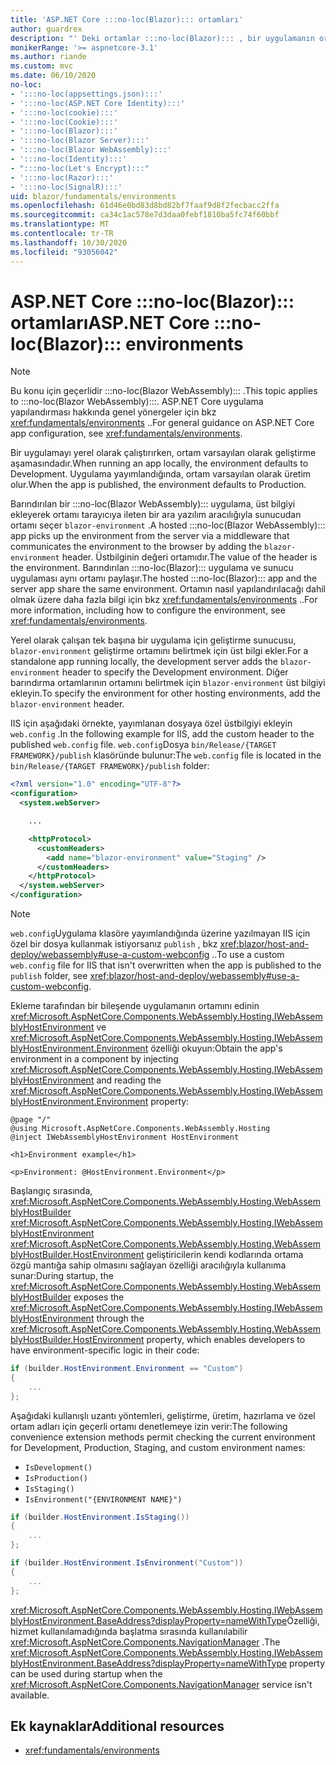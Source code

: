 ```yaml
---
title: 'ASP.NET Core :::no-loc(Blazor)::: ortamları'
author: guardrex
description: "' Deki ortamlar :::no-loc(Blazor)::: , bir uygulamanın ortamını ayarlama dahil hakkında bilgi edinin :::no-loc(Blazor WebAssembly)::: ."
monikerRange: '>= aspnetcore-3.1'
ms.author: riande
ms.custom: mvc
ms.date: 06/10/2020
no-loc:
- ':::no-loc(appsettings.json):::'
- ':::no-loc(ASP.NET Core Identity):::'
- ':::no-loc(cookie):::'
- ':::no-loc(Cookie):::'
- ':::no-loc(Blazor):::'
- ':::no-loc(Blazor Server):::'
- ':::no-loc(Blazor WebAssembly):::'
- ':::no-loc(Identity):::'
- ":::no-loc(Let's Encrypt):::"
- ':::no-loc(Razor):::'
- ':::no-loc(SignalR):::'
uid: blazor/fundamentals/environments
ms.openlocfilehash: 61d46e0bd83d8bd82bf7faaf9d8f2fecbacc2ffa
ms.sourcegitcommit: ca34c1ac578e7d3daa0febf1810ba5fc74f60bbf
ms.translationtype: MT
ms.contentlocale: tr-TR
ms.lasthandoff: 10/30/2020
ms.locfileid: "93056042"
---
```

# <a name="aspnet-core-no-locblazor-environments"></a><span data-ttu-id="35ab9-103">ASP.NET Core :::no-loc(Blazor)::: ortamları</span><span class="sxs-lookup"><span data-stu-id="35ab9-103">ASP.NET Core :::no-loc(Blazor)::: environments</span></span>

> [!NOTE]
> <span data-ttu-id="35ab9-104">Bu konu için geçerlidir :::no-loc(Blazor WebAssembly)::: .</span><span class="sxs-lookup"><span data-stu-id="35ab9-104">This topic applies to :::no-loc(Blazor WebAssembly):::.</span></span> <span data-ttu-id="35ab9-105">ASP.NET Core uygulama yapılandırması hakkında genel yönergeler için bkz <xref:fundamentals/environments> ..</span><span class="sxs-lookup"><span data-stu-id="35ab9-105">For general guidance on ASP.NET Core app configuration, see <xref:fundamentals/environments>.</span></span>

<span data-ttu-id="35ab9-106">Bir uygulamayı yerel olarak çalıştırırken, ortam varsayılan olarak geliştirme aşamasındadır.</span><span class="sxs-lookup"><span data-stu-id="35ab9-106">When running an app locally, the environment defaults to Development.</span></span> <span data-ttu-id="35ab9-107">Uygulama yayımlandığında, ortam varsayılan olarak üretim olur.</span><span class="sxs-lookup"><span data-stu-id="35ab9-107">When the app is published, the environment defaults to Production.</span></span>

<span data-ttu-id="35ab9-108">Barındırılan bir :::no-loc(Blazor WebAssembly)::: uygulama, üst bilgiyi ekleyerek ortamı tarayıcıya ileten bir ara yazılım aracılığıyla sunucudan ortamı seçer `blazor-environment` .</span><span class="sxs-lookup"><span data-stu-id="35ab9-108">A hosted :::no-loc(Blazor WebAssembly)::: app picks up the environment from the server via a middleware that communicates the environment to the browser by adding the `blazor-environment` header.</span></span> <span data-ttu-id="35ab9-109">Üstbilginin değeri ortamıdır.</span><span class="sxs-lookup"><span data-stu-id="35ab9-109">The value of the header is the environment.</span></span> <span data-ttu-id="35ab9-110">Barındırılan :::no-loc(Blazor)::: uygulama ve sunucu uygulaması aynı ortamı paylaşır.</span><span class="sxs-lookup"><span data-stu-id="35ab9-110">The hosted :::no-loc(Blazor)::: app and the server app share the same environment.</span></span> <span data-ttu-id="35ab9-111">Ortamın nasıl yapılandırılacağı dahil olmak üzere daha fazla bilgi için bkz <xref:fundamentals/environments> ..</span><span class="sxs-lookup"><span data-stu-id="35ab9-111">For more information, including how to configure the environment, see <xref:fundamentals/environments>.</span></span>

<span data-ttu-id="35ab9-112">Yerel olarak çalışan tek başına bir uygulama için geliştirme sunucusu, `blazor-environment` geliştirme ortamını belirtmek için üst bilgi ekler.</span><span class="sxs-lookup"><span data-stu-id="35ab9-112">For a standalone app running locally, the development server adds the `blazor-environment` header to specify the Development environment.</span></span> <span data-ttu-id="35ab9-113">Diğer barındırma ortamlarının ortamını belirtmek için `blazor-environment` üst bilgiyi ekleyin.</span><span class="sxs-lookup"><span data-stu-id="35ab9-113">To specify the environment for other hosting environments, add the `blazor-environment` header.</span></span>

<span data-ttu-id="35ab9-114">IIS için aşağıdaki örnekte, yayımlanan dosyaya özel üstbilgiyi ekleyin `web.config` .</span><span class="sxs-lookup"><span data-stu-id="35ab9-114">In the following example for IIS, add the custom header to the published `web.config` file.</span></span> <span data-ttu-id="35ab9-115">`web.config`Dosya `bin/Release/{TARGET FRAMEWORK}/publish` klasöründe bulunur:</span><span class="sxs-lookup"><span data-stu-id="35ab9-115">The `web.config` file is located in the `bin/Release/{TARGET FRAMEWORK}/publish` folder:</span></span>

```xml
<?xml version="1.0" encoding="UTF-8"?>
<configuration>
  <system.webServer>

    ...

    <httpProtocol>
      <customHeaders>
        <add name="blazor-environment" value="Staging" />
      </customHeaders>
    </httpProtocol>
  </system.webServer>
</configuration>
```

> [!NOTE]
> <span data-ttu-id="35ab9-116">`web.config`Uygulama klasöre yayımlandığında üzerine yazılmayan IIS için özel bir dosya kullanmak istiyorsanız `publish` , bkz <xref:blazor/host-and-deploy/webassembly#use-a-custom-webconfig> ..</span><span class="sxs-lookup"><span data-stu-id="35ab9-116">To use a custom `web.config` file for IIS that isn't overwritten when the app is published to the `publish` folder, see <xref:blazor/host-and-deploy/webassembly#use-a-custom-webconfig>.</span></span>

<span data-ttu-id="35ab9-117">Ekleme tarafından bir bileşende uygulamanın ortamını edinin <xref:Microsoft.AspNetCore.Components.WebAssembly.Hosting.IWebAssemblyHostEnvironment> ve <xref:Microsoft.AspNetCore.Components.WebAssembly.Hosting.IWebAssemblyHostEnvironment.Environment> özelliği okuyun:</span><span class="sxs-lookup"><span data-stu-id="35ab9-117">Obtain the app's environment in a component by injecting <xref:Microsoft.AspNetCore.Components.WebAssembly.Hosting.IWebAssemblyHostEnvironment> and reading the <xref:Microsoft.AspNetCore.Components.WebAssembly.Hosting.IWebAssemblyHostEnvironment.Environment> property:</span></span>

```razor
@page "/"
@using Microsoft.AspNetCore.Components.WebAssembly.Hosting
@inject IWebAssemblyHostEnvironment HostEnvironment

<h1>Environment example</h1>

<p>Environment: @HostEnvironment.Environment</p>
```

<span data-ttu-id="35ab9-118">Başlangıç sırasında, <xref:Microsoft.AspNetCore.Components.WebAssembly.Hosting.WebAssemblyHostBuilder> <xref:Microsoft.AspNetCore.Components.WebAssembly.Hosting.IWebAssemblyHostEnvironment> <xref:Microsoft.AspNetCore.Components.WebAssembly.Hosting.WebAssemblyHostBuilder.HostEnvironment> geliştiricilerin kendi kodlarında ortama özgü mantığa sahip olmasını sağlayan özelliği aracılığıyla kullanıma sunar:</span><span class="sxs-lookup"><span data-stu-id="35ab9-118">During startup, the <xref:Microsoft.AspNetCore.Components.WebAssembly.Hosting.WebAssemblyHostBuilder> exposes the <xref:Microsoft.AspNetCore.Components.WebAssembly.Hosting.IWebAssemblyHostEnvironment> through the <xref:Microsoft.AspNetCore.Components.WebAssembly.Hosting.WebAssemblyHostBuilder.HostEnvironment> property, which enables developers to have environment-specific logic in their code:</span></span>

```csharp
if (builder.HostEnvironment.Environment == "Custom")
{
    ...
};
```

<span data-ttu-id="35ab9-119">Aşağıdaki kullanışlı uzantı yöntemleri, geliştirme, üretim, hazırlama ve özel ortam adları için geçerli ortamı denetlemeye izin verir:</span><span class="sxs-lookup"><span data-stu-id="35ab9-119">The following convenience extension methods permit checking the current environment for Development, Production, Staging, and custom environment names:</span></span>

* `IsDevelopment()`
* `IsProduction()`
* `IsStaging()`
* `IsEnvironment("{ENVIRONMENT NAME}")`

```csharp
if (builder.HostEnvironment.IsStaging())
{
    ...
};

if (builder.HostEnvironment.IsEnvironment("Custom"))
{
    ...
};
```

<span data-ttu-id="35ab9-120"><xref:Microsoft.AspNetCore.Components.WebAssembly.Hosting.IWebAssemblyHostEnvironment.BaseAddress?displayProperty=nameWithType>Özelliği, hizmet kullanılamadığında başlatma sırasında kullanılabilir <xref:Microsoft.AspNetCore.Components.NavigationManager> .</span><span class="sxs-lookup"><span data-stu-id="35ab9-120">The <xref:Microsoft.AspNetCore.Components.WebAssembly.Hosting.IWebAssemblyHostEnvironment.BaseAddress?displayProperty=nameWithType> property can be used during startup when the <xref:Microsoft.AspNetCore.Components.NavigationManager> service isn't available.</span></span>

## <a name="additional-resources"></a><span data-ttu-id="35ab9-121">Ek kaynaklar</span><span class="sxs-lookup"><span data-stu-id="35ab9-121">Additional resources</span></span>

* <xref:fundamentals/environments>
